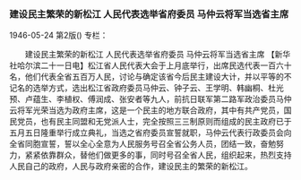 ### 建设民主繁荣的新松江  人民代表选举省府委员  马仲云将军当选省主席

1946-05-24
第2版()
专栏：

　　建设民主繁荣的新松江
    人民代表选举省府委员
    马仲云将军当选省主席
    【新华社哈尔滨二十一日电】松江省人民代表大会于上月底举行，出席民选代表一百六十名，他们代表全省五百万人民，讨论与确定该省今后民主建设大计，并以平等的不记名的选举方式，选出松江省政府委员马仲云、钟子云、王学明、韩幽桐、杜光预、卢蕴生、李植权、傅润成、张安者等九人，前抗日联军第二路军政治委员马仲云将军光荣当选为政府主席，这是一个民主的地方联合政府，其中有共产党员，国民党员，也有民主同盟和无党派人士，完全按照三三制原则而组成的民主政府已于五月五日隆重举行成立典礼，当选之省府委员宣誓就职，马仲云代表行政委员会向全省同胞宣誓，誓以全心全意为人民服务号召全省公务人员，团结一致，奋勉努力，紧紧依靠群众，替他们做更多的事，同时号召全省人民，组织起来，热烈支持人民自己的政府，人民与政府亲密的合作，建设民主的繁荣的新松江。
